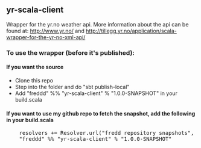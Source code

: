## yr-scala-client

Wrapper for the yr.no weather api.
More information about the api can be found at: http://www.yr.no/ and http://tillegg.yr.no/application/scala-wrapper-for-the-yr-no-xml-api/

### To use the wrapper (before it's published):

#### If you want the source
- Clone this repo
- Step into the folder and do "sbt publish-local"
- Add "freddd" %% "yr-scala-client" % "1.0.0-SNAPSHOT" in your build.scala

#### If you want to use my github repo to fetch the snapshot, add the following in your build.scala
<pre>
	resolvers += Resolver.url("fredd repository snapshots", url("https://github.com/freddd/ivy-mvn-repo/raw/master/ivy-snapshots/"))(Resolver.ivyStylePatterns)
	"freddd" %% "yr-scala-client" % "1.0.0-SNAPSHOT"
</pre>
